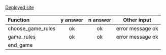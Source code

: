 [Deployed site](https://fantasyfootball-pp3-b369c54e5451.herokuapp.com/)


| Function   | y answer | n answer | Other input |
| :-----------| :----:| :----:|:----:|
| choose_game_rules | ok | ok | error message ok   |
| game_rules | ok | ok | error message ok |
| end_game | 
